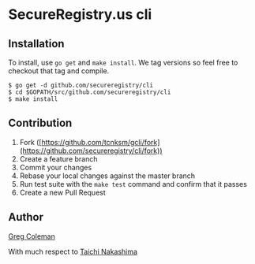 SecureRegistry.us cli
====

## Installation

To install, use `go get` and `make install`. We tag versions so feel free to checkout that tag and compile.

```
$ go get -d github.com/secureregistry/cli
$ cd $GOPATH/src/github.com/secureregistry/cli
$ make install 
````

## Contribution

1. Fork ([https://github.com/tcnksm/gcli/fork](https://github.com/secureregistry/cli/fork))
1. Create a feature branch
1. Commit your changes
1. Rebase your local changes against the master branch
1. Run test suite with the `make test` command and confirm that it passes
1. Create a new Pull Request


## Author

[Greg Coleman]()

With much respect to 
[Taichi Nakashima](https://github.com/tcnksm)
